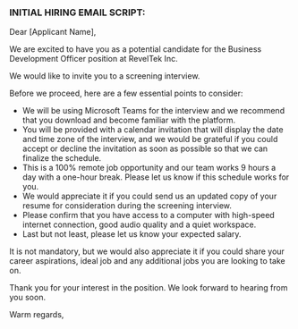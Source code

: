 ### INITIAL HIRING EMAIL SCRIPT:

Dear [Applicant Name],

We are excited to have you as a potential candidate for the Business Development Officer position at RevelTek Inc.

We would like to invite you to a screening interview. 

Before we proceed, here are a few essential points to consider: 

- We will be using Microsoft Teams for the interview and we recommend that you download and become familiar with the platform.
- You will be provided with a calendar invitation that will display the date and time zone of the interview, and we would be grateful if you could accept or decline the invitation as soon as possible so that we can finalize the schedule.
- This is a 100% remote job opportunity and our team works 9 hours a day with a one-hour break. Please let us know if this schedule works for you.
- We would appreciate it if you could send us an updated copy of your resume for consideration during the screening interview.
- Please confirm that you have access to a computer with high-speed internet connection, good audio quality and a quiet workspace.
- Last but not least, please let us know your expected salary.

It is not mandatory, but we would also appreciate it if you could share your career aspirations, ideal job and any additional jobs you are looking to take on.

Thank you for your interest in the position. We look forward to hearing from you soon.

Warm regards,
